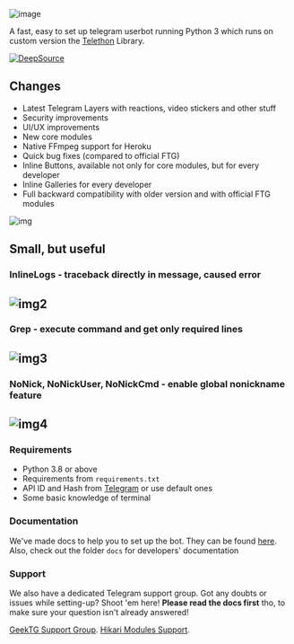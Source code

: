 ![image](https://user-images.githubusercontent.com/36935426/158629190-e1d54442-f480-4ce2-a58c-6d9f1d3055e8.png)

A fast, easy to set up telegram userbot running Python 3 which runs on custom version
the [Telethon](https://github.com/GeekTG/Telethon) Library.

[![DeepSource](https://deepsource.io/gh/GeekTG/Friendly-Telegram.svg/?label=active+issues&show_trend=true&token=9Zxse6cjEZ0Hwh1PJJ3mMTWw)](https://deepsource.io/gh/GeekTG/Friendly-Telegram/?ref=repository-badge)

## Changes

- Latest Telegram Layers with reactions, video stickers and other stuff
- Security improvements
- UI/UX improvements
- New core modules
- Native FFmpeg support for Heroku
- Quick bug fixes (compared to official FTG)
- Inline Buttons, available not only for core modules, but for every developer
- Inline Galleries for every developer
- Full backward compatibility with older version and with official FTG modules

![img](https://user-images.githubusercontent.com/36935426/158634458-424021a3-27c4-494f-9db2-1266f161e7a2.png)


## Small, but useful

### InlineLogs - traceback directly in message, caused error
![img2](https://user-images.githubusercontent.com/36935426/158635869-cc08a053-3bac-4d2e-ad50-30aa77c757fd.png)
---
### Grep - execute command and get only required lines
![img3](https://user-images.githubusercontent.com/36935426/158636369-389241e6-bb9c-474b-bcfd-7493503d91dd.png)
---
### NoNick, NoNickUser, NoNickCmd - enable global nonickname feature
![img4](https://user-images.githubusercontent.com/36935426/158637220-00495363-cf4a-4e6f-a4b2-51d693906ead.png)
---
### Requirements

- Python 3.8 or above
- Requirements from `requirements.txt`
- API ID and Hash from [Telegram](https://my.telegram.org/apps) or use default ones
- Some basic knowledge of terminal

### Documentation

We've made docs to help you to set up the bot. They can be found [here](https://ftg.geektg.ml).
Also, check out the folder `docs` for developers' documentation

### Support

We also have a dedicated Telegram support group. Got any doubts or issues while setting-up? Shoot 'em here! **Please
read the docs first** tho, to make sure your question isn't already answered!

[GeekTG Support Group](https://t.me/chat_ftg "Telegram").
[Hikari Modules Support](https://t.me/hikari_chat "Telegram").
